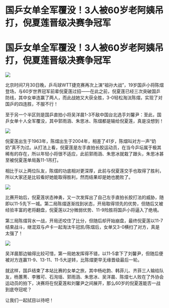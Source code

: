 # 国乒女单全军覆没！3人被60岁老阿姨吊打，倪夏莲晋级决赛争冠军

# 国乒女单全军覆没！3人被60岁老阿姨吊打，倪夏莲晋级决赛争冠军

![](https://inews.gtimg.com/news_bt/OV65YQ9D8OW0fD_r0T2bUP-95SDSHDs9C3vonI9my8r8IAA/1000)

北京时间7月30日晚，乒乓球WTT捷克赛再次上演“祖孙大战”，19岁国乒小将陈熠登场，与60岁世界冠军前辈倪夏莲过招——在此之前，倪夏莲已经三次突破国乒防线，其中女单连赢了两人，而此战她又大获全胜，3-0轻松淘汰陈熠，实现了对国乒的四连胜，不服不行！

至于另一个半区则是国乒直拍小将吴洋晨1-3不敌中国台北选手刘馨尹：至此，国乒女单十人全军覆没，其中郭雨涵、朱思冰、陈熠都是输给倪夏莲，真是没想到！

![](https://inews.gtimg.com/news_bt/O5dbcHIcX8sQG1U10ngC9MGCK0LQUqHVJ4Ly622C73FLQAA/1000)

倪夏莲出生于1963年，陈熠出生于2004年，相差了41岁，陈熠叫对方一声“奶奶”真不为过。从打法上看，倪夏莲是左手直拍长胶运动员，在当今乒坛属于极其稀有的存在，所以年轻小将很不适应，此前郭雨涵、朱思冰就栽了跟头，朱思冰甚至被倪夏莲单局轰11-1吊打。

相比于以上两位队友，陈熠的功底相对更深厚，此前与倪夏莲交手也取得了胜利，所以大家还是比较看好她能取得胜利，然而结果却是她也脆败了。

![](https://inews.gtimg.com/news_bt/OFyoKGB3JVIaIfDiNqpOmb8Aef9Z-36HBFyv5R153YS3oAA/1000)

比赛开始后，倪夏莲状态神勇，又一次发挥出了自己左手直拍长胶打法的威胁，随即以11-5先下一城。第二局陈熠逐渐找到状态，开局取得领先的优势，但随后又被经验丰富的老将翻盘，倪夏莲以2分微弱优势、11-9险胜将国乒小将逼入了绝境。

第三局陈熠背水一战，开局还咬住了比分，但随后却开始崩盘，最终倪夏莲以11-7结束战斗，继混双与卢卡一起淘汰牛冠凯/陈熠后，女单又3-0横扫了对方，真是太强了！

![](https://inews.gtimg.com/news_bt/Outw0h7MZEB3jwQEsVA1_TapKm27rtVYbF8x9_yoaICkMAA/1000)

吴洋晨那边输得比较可惜，第一局她发挥得不错，以11-5拿下了刘馨尹，但随后便被对方连赢11-9、13-11、11-5大逆转，比陈熠更早无缘晋级最后一轮。

就这样，国乒结束了本站比赛的女单之旅，其中杨屹韵、韩菲儿、齐菲三人输给队友，杨蕙菁、李雅可、石洵瑶、郭雨涵、朱思冰、吴洋晨、陈熠七人败在了外协会运动员的拍下，决赛将在倪夏莲和刘馨尹之间展开，那么60岁的倪夏莲能否一战到底夺冠呢？

让我们一起拭目以待吧！

